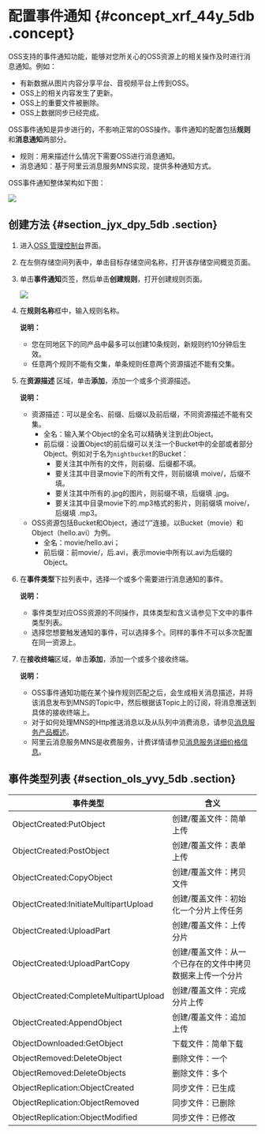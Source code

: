 # 配置事件通知 {#concept_xrf_44y_5db .concept}

OSS支持的事件通知功能，能够对您所关心的OSS资源上的相关操作及时进行消息通知。例如：

-   有新数据从图片内容分享平台、音视频平台上传到OSS。
-   OSS上的相关内容发生了更新。
-   OSS上的重要文件被删除。
-   OSS上数据同步已经完成。

OSS事件通知是异步进行的，不影响正常的OSS操作。事件通知的配置包括**规则**和**消息通知**两部分。

-   规则：用来描述什么情况下需要OSS进行消息通知。
-   消息通知：基于阿里云消息服务MNS实现，提供多种通知方式。

OSS事件通知整体架构如下图：

![](http://static-aliyun-doc.oss-cn-hangzhou.aliyuncs.com/assets/img/4763/1523_zh-CN.png)

## 创建方法 {#section_jyx_dpy_5db .section}

1.  进入[OSS 管理控制台](https://oss.console.aliyun.com/)界面。
2.  在左侧存储空间列表中，单击目标存储空间名称，打开该存储空间概览页面。
3.  单击**事件通知**页签，然后单击**创建规则**，打开创建规则页面。

    ![](http://static-aliyun-doc.oss-cn-hangzhou.aliyuncs.com/assets/img/4763/1525_zh-CN.png)

4.  在**规则名称**框中，输入规则名称。

    **说明：** 

    -   您在同地区下的同产品中最多可以创建10条规则，新规则约10分钟后生效。
    -   任意两个规则不能有交集，单条规则任意两个资源描述不能有交集。
5.  在**资源描述** 区域，单击**添加**，添加一个或多个资源描述。

    **说明：** 

    -   资源描述：可以是全名、前缀、后缀以及前后缀，不同资源描述不能有交集。
        -   全名：输入某个Object的全名可以精确关注到此Object。
        -   前后缀：设置Object的前后缀可以关注一个Bucket中的全部或者部分Object。例如对于名为`nightbucket`的Bucket：
            -   要关注其中所有的文件，则前缀、后缀都不填。
            -   要关注其中目录movie下的所有文件，则前缀填 moive/，后缀不填。
            -   要关注其中所有的.jpg的图片，则前缀不填，后缀填 .jpg。
            -   要关注其中目录movie下的.mp3格式的影片，则前缀填 moive/，后缀填 .mp3。
    -   OSS资源包括Bucket和Object，通过“/”连接。以Bucket（movie）和Object（hello.avi）为例。
        -   全名：movie/hello.avi；
        -   前后缀：前movie/，后.avi，表示movie中所有以.avi为后缀的Object。
6.  在**事件类型**下拉列表中，选择一个或多个需要进行消息通知的事件。

    **说明：** 

    -   事件类型对应OSS资源的不同操作，具体类型和含义请参见下文中的事件类型列表。
    -   选择您想要触发通知的事件，可以选择多个。同样的事件不可以多次配置在同一资源上。
7.  在**接收终端**区域，单击**添加**，添加一个或多个接收终端。

    **说明：** 

    -   OSS事件通知功能在某个操作规则匹配之后，会生成相关消息描述，并将该消息发布到MNS的Topic中，然后根据该Topic上的订阅，将消息推送到具体的接收终端上。
    -   对于如何处理MNS的Http推送消息以及从队列中消费消息，请参见[消息服务产品概述](https://help.aliyun.com/document_detail/27414.html)。
    -   阿里云消息服务MNS是收费服务，计费详情请参见[消息服务详细价格信息](https://www.aliyun.com/price/product#/mns/detail)。

## 事件类型列表 {#section_ols_yvy_5db .section}

|事件类型|含义|
|----|--|
|ObjectCreated:PutObject|创建/覆盖文件：简单上传|
|ObjectCreated:PostObject|创建/覆盖文件：表单上传|
|ObjectCreated:CopyObject|创建/覆盖文件：拷贝文件|
|ObjectCreated:InitiateMultipartUpload|创建/覆盖文件：初始化一个分片上传任务|
|ObjectCreated:UploadPart|创建/覆盖文件：上传分片|
|ObjectCreated:UploadPartCopy|创建/覆盖文件：从一个已存在的文件中拷贝数据来上传一个分片|
|ObjectCreated:CompleteMultipartUpload|创建/覆盖文件：完成分片上传|
|ObjectCreated:AppendObject|创建/覆盖文件：追加上传|
|ObjectDownloaded:GetObject|下载文件：简单下载|
|ObjectRemoved:DeleteObject|删除文件：一个|
|ObjectRemoved:DeleteObjects|删除文件：多个|
|ObjectReplication:ObjectCreated|同步文件：已生成|
|ObjectReplication:ObjectRemoved|同步文件：已删除|
|ObjectReplication:ObjectModified|同步文件：已修改|

